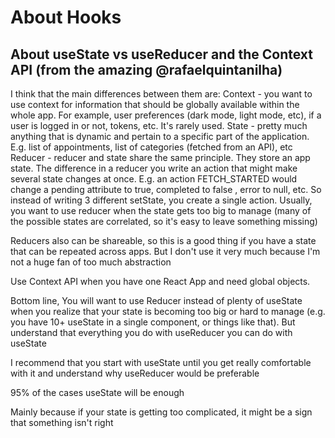 # About Hooks

## About useState vs useReducer and the Context API (from the amazing @rafaelquintanilha)


I think that the main differences between them are:
Context - you want to use context for information that should be globally available within the whole app. For example, user preferences (dark mode, light mode, etc), if a user is logged in or not, tokens, etc. It's rarely used.
State - pretty much anything that is dynamic and pertain to a specific part of the application. E.g. list of appointments, list of categories (fetched from an API), etc
Reducer - reducer and state share the same principle. They store an app state. The difference in a reducer you write an action that might make several state changes at once. E.g. an action FETCH_STARTED would change a pending attribute to true,  completed to false , error to null, etc. So instead of writing 3 different setState, you create a single action. Usually, you want to use reducer when the state gets too big to manage (many of the possible states are correlated, so it's easy to leave something missing)

Reducers also can be shareable, so this is a good thing if you have a state that can be repeated across apps. But I don't use it very much because I'm not a huge fan of too much abstraction

Use Context API when you have one React App and need global objects.

Bottom line, 
You will want to use Reducer instead of plenty of useState when you realize that your state is becoming too big or hard to manage (e.g. you have 10+ useState in a single component, or things like that). But understand that everything you do with useReducer you can do with useState


I recommend that you start with useState until you get really comfortable with it and understand why useReducer would be preferable

95% of the cases useState will be enough

Mainly because if your state is getting too complicated, it might be a sign that something isn't right

